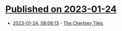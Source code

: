 # [Published on 2023-01-24](index.md)

* [2023-01-24, 08:08:13](https://news.ycombinator.com/item?id=34500848) - [The Chertsey Tiles](https://chertseytiles.holycross.edu/the-chertsey-tiles/)

